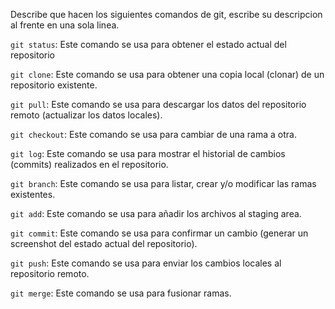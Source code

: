 Describe que hacen los siguientes comandos de git, escribe su descripcion al frente en una sola linea.

`git status`: Este comando se usa para obtener el estado actual del repositorio

`git clone`: Este comando se usa para obtener una copia local (clonar) de un repositorio existente.

`git pull`: Este comando se usa para descargar los datos del repositorio remoto (actualizar los datos locales).

`git checkout`: Este comando se usa para cambiar de una rama a otra.

`git log`: Este comando se usa para mostrar el historial de cambios (commits) realizados en el repositorio.

`git branch`: Este comando se usa para listar, crear y/o modificar las ramas existentes.

`git add`: Este comando se usa para añadir los archivos al staging area.

`git commit`: Este comando se usa para confirmar un cambio (generar un screenshot del estado actual del repositorio).

`git push`: Este comando se usa para enviar los cambios locales al repositorio remoto.

`git merge`: Este comando se usa para fusionar ramas.
